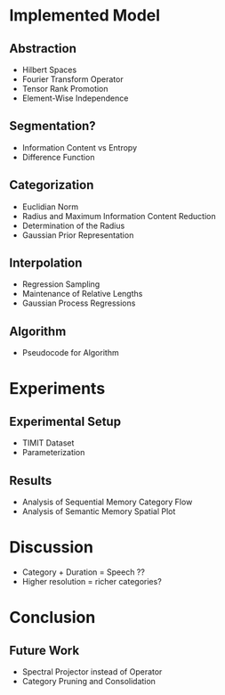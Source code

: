 # Implemented Model

## Abstraction
* Hilbert Spaces
* Fourier Transform Operator
* Tensor Rank Promotion
* Element-Wise Independence

## Segmentation?
* Information Content vs Entropy
* Difference Function

## Categorization
* Euclidian Norm
* Radius and Maximum Information Content Reduction
* Determination of the Radius
* Gaussian Prior Representation

## Interpolation
* Regression Sampling
* Maintenance of Relative Lengths
* Gaussian Process Regressions

## Algorithm
* Pseudocode for Algorithm


# Experiments

## Experimental Setup
* TIMIT Dataset
* Parameterization

## Results
* Analysis of Sequential Memory Category Flow
* Analysis of Semantic Memory Spatial Plot

# Discussion
* Category + Duration = Speech ??
* Higher resolution = richer categories?

# Conclusion

## Future Work
* Spectral Projector instead of Operator
* Category Pruning and Consolidation
